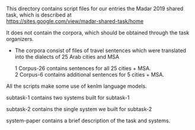 This directory contains script files for our entries the Madar 2019 shared task, which is described at  
  https://sites.google.com/view/madar-shared-task/home

It does not contain the corpora, which should be obtained through the task
organizers.

* The corpora consist of files of travel sentences which were translated
into the dialects of 25 Arab cities and MSA

  1 Corpus-26 contains sentences for all 25 cities + MSA.  
  2 Corpus-6 contains additional sentences for 5 cities + MSA.

All the scripts make some use of kenlm language models.

subtask-1 contains two systems built for subtask-1

subtask-2 contains the single system we built for subtask-2

system-paper contains a brief description of the task and systems.
